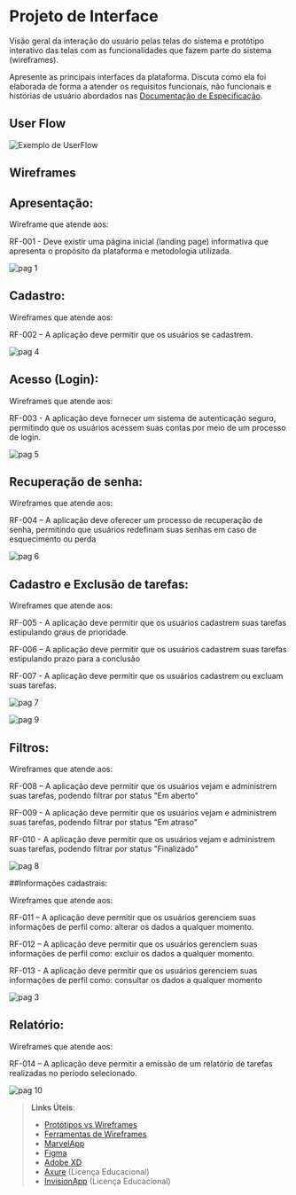 
# Projeto de Interface

Visão geral da interação do usuário pelas telas do sistema e protótipo interativo das telas com as funcionalidades que fazem parte do sistema (wireframes).

 Apresente as principais interfaces da plataforma. Discuta como ela foi elaborada de forma a atender os requisitos funcionais, não funcionais e histórias de usuário abordados nas <a href="2-Especificação do Projeto.md"> Documentação de Especificação</a>.

## User Flow

![Exemplo de UserFlow](https://github.com/ICEI-PUC-Minas-PMV-SI/pmv-si-2024-1-pe1-t2-gestor_de_tempo/issues/16)


## Wireframes
## Apresentação:

Wireframe que atende aos:

RF-001 - Deve existir uma página inicial (landing page) informativa que apresenta o propósito da plataforma e metodologia utilizada.

![pag 1](https://github.com/ICEI-PUC-Minas-PMV-SI/pmv-si-2024-1-pe1-t2-gestor_de_tempo/assets/161775120/bd027ba9-ddfb-4e8b-9171-a50164f6c134)

## Cadastro: 

Wireframes que atende aos:

RF-002 – A aplicação deve permitir que os usuários se cadastrem.

![pag 4](https://github.com/ICEI-PUC-Minas-PMV-SI/pmv-si-2024-1-pe1-t2-gestor_de_tempo/assets/161775120/c36dd021-62ee-4313-b903-7548e57fdf28)

## Acesso (Login): 

Wireframes que atende aos:

RF-003 - A aplicação deve fornecer um sistema de autenticação seguro, permitindo que os usuários acessem suas contas por meio de um processo de login.

![pag 5](https://github.com/ICEI-PUC-Minas-PMV-SI/pmv-si-2024-1-pe1-t2-gestor_de_tempo/assets/161775120/3c3a1fac-08fd-4748-bb6e-3b7a9ce66b61)

## Recuperação de senha:

Wireframes que atende aos:

RF-004 – A aplicação deve oferecer um processo de recuperação de senha, permitindo que usuários redefinam suas senhas em caso de esquecimento ou perda

![pag 6](https://github.com/ICEI-PUC-Minas-PMV-SI/pmv-si-2024-1-pe1-t2-gestor_de_tempo/assets/161775120/76ab3470-e96f-487c-8757-b94208018f0f)

## Cadastro e Exclusão de tarefas:

Wireframes que atende aos:

RF-005 - A aplicação deve permitir que os usuários cadastrem suas tarefas estipulando graus de prioridade.

RF-006 – A aplicação deve permitir que os usuários cadastrem suas tarefas estipulando prazo para a conclusão

RF-007 - A aplicação deve permitir que os usuários cadastrem ou excluam suas tarefas.

![pag 7](https://github.com/ICEI-PUC-Minas-PMV-SI/pmv-si-2024-1-pe1-t2-gestor_de_tempo/assets/161775120/88267656-650e-4445-b8b5-b12e3c09e9c7)

![pag 9](https://github.com/ICEI-PUC-Minas-PMV-SI/pmv-si-2024-1-pe1-t2-gestor_de_tempo/assets/161775120/08741a97-39b3-44f9-a5a2-cb6b4c6c33d1)

## Filtros:

Wireframes que atende aos:

RF-008 – A aplicação deve permitir que os usuários vejam e administrem suas tarefas, podendo filtrar por status "Em aberto"

RF-009 - A aplicação deve permitir que os usuários vejam e administrem suas tarefas, podendo filtrar por status "Em atraso"

RF-010 - A aplicação deve permitir que os usuários vejam e administrem suas tarefas, podendo filtrar por status "Finalizado"

![pag 8](https://github.com/ICEI-PUC-Minas-PMV-SI/pmv-si-2024-1-pe1-t2-gestor_de_tempo/assets/161775120/b6f35683-b077-4b47-9897-428eab548e2b)

##Informações cadastrais:

Wireframes que atende aos:

RF-011 – A aplicação deve permitir que os usuários gerenciem suas informações de perfil como: alterar os dados a qualquer momento.

RF-012 – A aplicação deve permitir que os usuários gerenciem suas informações de perfil como: excluir os dados a qualquer momento.

RF-013 -  A aplicação deve permitir que os usuários gerenciem suas informações de perfil como: consultar os dados a qualquer momento

![pag 3](https://github.com/ICEI-PUC-Minas-PMV-SI/pmv-si-2024-1-pe1-t2-gestor_de_tempo/assets/161775120/a906966e-185f-41d8-b398-fbc6c685e782)

## Relatório:

Wireframes que atende aos:

RF-014 – A aplicação deve permitir a emissão de um relatório de tarefas realizadas no período selecionado.

![pag 10](https://github.com/ICEI-PUC-Minas-PMV-SI/pmv-si-2024-1-pe1-t2-gestor_de_tempo/assets/161775120/dd28ecd3-dd53-4832-872c-c82ec1972e6a)
 
> **Links Úteis**:
> - [Protótipos vs Wireframes](https://www.nngroup.com/videos/prototypes-vs-wireframes-ux-projects/)
> - [Ferramentas de Wireframes](https://rockcontent.com/blog/wireframes/)
> - [MarvelApp](https://marvelapp.com/developers/documentation/tutorials/)
> - [Figma](https://www.figma.com/)
> - [Adobe XD](https://www.adobe.com/br/products/xd.html#scroll)
> - [Axure](https://www.axure.com/edu) (Licença Educacional)
> - [InvisionApp](https://www.invisionapp.com/) (Licença Educacional)
